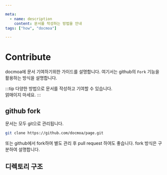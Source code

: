 ```yaml
---

meta:
  - name: description
    content: 문서를 작성하는 방법을 안내
tags: ["how", "docmoa"]

---
```


# Contribute

docmoa에 문서 기여하기위한 가이드를 설명합니다. 여기서는 github의 `Fork` 기능을 활용하는 방식을 설명합니다.

:::tip
다양한 방법으로 문서를 작성하고 기여할 수 있습니다.  
얽매이지 마세요.
:::

## github fork
문서는 모두 git으로 관리됩니다.
```bash
git clone https://github.com/docmoa/page.git
```

또는 github에서 fork하여 별도 관리 후 pull request 하여도 좋습니다. fork 방식은 구분하여 설명합니다.

## 디렉토리 구조

```bash

```


